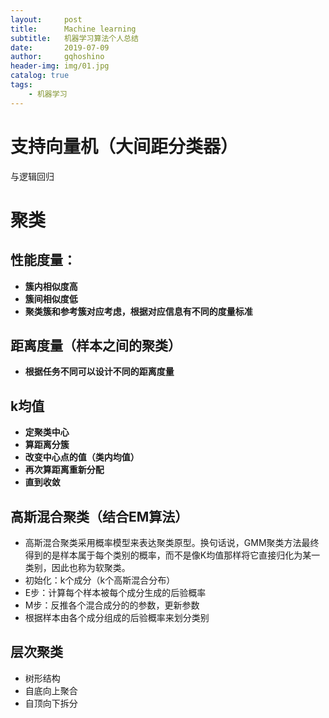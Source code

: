 ```yaml
---
layout:     post
title:      Machine learning
subtitle:   机器学习算法个人总结
date:       2019-07-09
author:     gqhoshino
header-img: img/01.jpg
catalog: true
tags:
    - 机器学习
---
```


# 支持向量机（大间距分类器）
与逻辑回归
# 聚类
## 性能度量：
- **簇内相似度高**
- **簇间相似度低**
- **聚类簇和参考簇对应考虑，根据对应信息有不同的度量标准**
## 距离度量（样本之间的聚类）
- **根据任务不同可以设计不同的距离度量**

## k均值
- **定聚类中心**
- **算距离分簇**
- **改变中心点的值（类内均值）**
- **再次算距离重新分配**
- **直到收敛**

## 高斯混合聚类（结合EM算法）
- 高斯混合聚类采用概率模型来表达聚类原型。换句话说，GMM聚类方法最终得到的是样本属于每个类别的概率，而不是像K均值那样将它直接归化为某一类别，因此也称为软聚类。
- 初始化：k个成分（k个高斯混合分布）
- E步：计算每个样本被每个成分生成的后验概率
- M步：反推各个混合成分的的参数，更新参数
- 根据样本由各个成分组成的后验概率来划分类别

## 层次聚类
- 树形结构
- 自底向上聚合
- 自顶向下拆分
